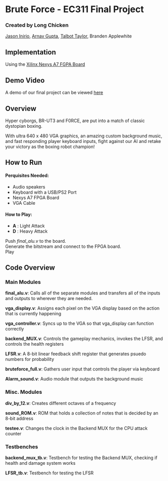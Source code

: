 # Brute Force - EC311 Final Project
### Created by Long Chicken
[Jason Inirio](https://github.com/jasoninirio), [Arnav Gupta](https://github.com/arnavgupta1), [Talbot Taylor](https://github.com/talbotct), Branden Applewhite

## Implementation
Using the [Xilinx Nexys A7 FGPA Board](https://reference.digilentinc.com/reference/programmable-logic/nexys-a7/start)

## Demo Video

A demo of our final project can be viewed [here](https://youtu.be/53K4K4CjAhM)

## Overview

Hyper cyborgs, BR-UT3 and F0RCE, are put into a match of classic dystopian boxing.

With ultra 640 x 480 VGA graphics, an amazing custom background music, and fast responding player keyboard inputs, fight against our AI and retake your victory as the boxing robot champion!

## How to Run
#### Perquisites Needed:
- Audio speakers
- Keyboard with a USB/PS2 Port
- Nexys A7 FPGA Board
- VGA Cable

#### How to Play:
- **A** : Light Attack
- **D** : Heavy Attack

Push _final_alu.v_ to the board.\
Generate the bitstream and connect to the FPGA board.\
Play

## Code Overview

### Main Modules
**final_alu.v**: Calls all of the separate modules and transfers all of the inputs and outputs to wherever they are needed.

**vga_display.v**: Assigns each pixel on the VGA display based on the action that is currently happening 

**vga_controller.v**: Syncs up to the VGA so that vga_display can function correctly

**backend_MUX.v**: Controls the gameplay mechanics, invokes the LFSR, and controls the health registers

**LFSR.v**: A 8-bit linear feedback shift register that generates psuedo numbers for probability

**bruteforce_full.v**: Gathers user input that controls the player via keyboard

**Alarm_sound.v**: Audio module that outputs the background music

### Misc. Modules
**div_by_12.v**: Creates different octaves of a frequency

**sound_ROM.v**: ROM that holds a collection of notes that is decided by an 8-bit address

**testee.v**: Changes the clock in the Backend MUX for the CPU attack counter

### Testbenches
**backend_mux_tb.v**: Testbench for testing the Backend MUX, checking if health and damage system works

**LFSR_tb.v**: Testbench for testing the LFSR
